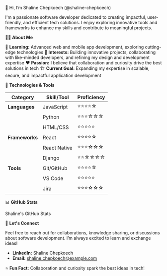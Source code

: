 :wave: Hi, I’m Shaline Chepkoech (@shaline-chepkoech)

I'm a passionate software developer dedicated to creating impactful, user-friendly, and efficient tech solutions. I enjoy exploring innovative tools and frameworks to enhance my skills and contribute to meaningful projects.

:woman_technologist: **About Me**

:seedling: **Learning:** Advanced web and mobile app development, exploring cutting-edge technologies
:revolving_hearts: **Interests:** Building innovative projects, collaborating with like-minded developers, and refining my design and development expertise
:heart: **Passion:** I believe that collaboration and curiosity drive the best solutions in tech
:building_construction: **Current Goal:** Expanding my expertise in scalable, secure, and impactful application development

:wrench: **Technologies & Tools**

| **Category**      | **Skill/Tool** | **Proficiency**         |
|--------------------|----------------|-------------------------|
| **Languages**      | JavaScript     | :star::star::star::star:☆ |
|                    | Python         | :star::star::star:☆☆☆    |
|                    | HTML/CSS       | :star::star::star::star::star: |
| **Frameworks**     | React          | :star::star::star::star:☆ |
|                    | React Native   | :star::star::star:☆☆☆    |
|                    | Django         | :star::star:☆☆☆☆        |
| **Tools**          | Git/GitHub     | :star::star::star::star:☆ |
|                    | VS Code        | :star::star::star::star::star: |
|                    | Jira           | :star::star::star:☆☆☆    |

:bar_chart: **GitHub Stats**

Shaline's GitHub Stats

:speech_balloon: **Let's Connect**

Feel free to reach out for collaborations, knowledge sharing, or discussions about software development. I’m always excited to learn and exchange ideas!

- **LinkedIn:** Shaline Chepkoech
- **Email:** shaline.chepkoech@example.com

:star:️ **Fun Fact:** Collaboration and curiosity spark the best ideas in tech!

